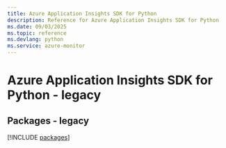 ```yaml
---
title: Azure Application Insights SDK for Python
description: Reference for Azure Application Insights SDK for Python
ms.date: 09/03/2025
ms.topic: reference
ms.devlang: python
ms.service: azure-monitor
---
```

# Azure Application Insights SDK for Python - legacy
## Packages - legacy
[!INCLUDE [packages](application-insights-index.md)]